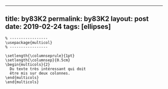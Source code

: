 ---
 title: by83K2
 permalink: by83K2
 layout: post
 date: 2019-02-24
 tags: [ellipses]
 ---

```latex% Dans le préambule
% -----------------
\usepackage{multicol}
% -----------------

\setlength{\columnseprule}{1pt}
\setlength{\columnsep}{0.5cm}
\begin{multicols}{2}
  Du texte très intéressant qui doit
  être mis sur deux colonnes.
\end{multicols}
\end{multicols}
```